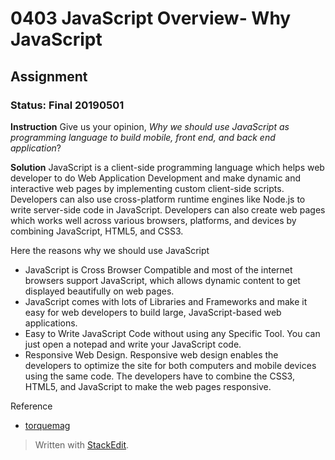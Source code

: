 # 0403 JavaScript Overview- Why JavaScript
## Assignment
### Status: Final 20190501

**Instruction**
Give us your opinion, *Why we should use JavaScript as programming language to build mobile, front end, and back end application*?

**Solution**
JavaScript is a client-side programming language which helps web developer to do Web Application Development and make dynamic and interactive web pages by implementing custom client-side scripts. Developers can also use cross-platform runtime engines like Node.js to write server-side code in JavaScript. Developers can also create web pages which works well across various browsers, platforms, and devices by combining JavaScript, HTML5, and CSS3.

Here the reasons why we should use JavaScript

 - JavaScript is Cross Browser Compatible and most of the internet browsers support JavaScript, which allows dynamic content to get displayed beautifully on web pages.
 - JavaScript comes with lots of Libraries and Frameworks and make it easy for web developers to build large, JavaScript-based web applications.
 - Easy to Write JavaScript Code without using any Specific Tool. You can just open a notepad and write your JavaScript code.
 - Responsive Web Design. Responsive web design enables the developers to optimize the site for both computers and mobile devices using the same code. The developers have to combine the CSS3, HTML5, and JavaScript to make the web pages responsive.

Reference
 - [torquemag](https://torquemag.io/2018/06/why-millions-of-developers-use-javascript-for-web-application-development/)

> Written with [StackEdit](https://stackedit.io/).